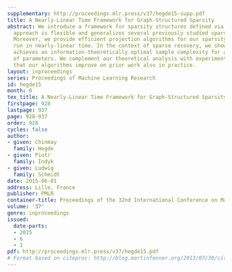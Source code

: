```yaml
---
supplementary: http://proceedings.mlr.press/v37/hegde15-supp.pdf
title: A Nearly-Linear Time Framework for Graph-Structured Sparsity
abstract: We introduce a framework for sparsity structures defined via graphs. Our
  approach is flexible and generalizes several previously studied sparsity models.
  Moreover, we provide efficient projection algorithms for our sparsity model that
  run in nearly-linear time. In the context of sparse recovery, we show that our framework
  achieves an information-theoretically optimal sample complexity for a wide range
  of parameters. We complement our theoretical analysis with experiments demonstrating
  that our algorithms improve on prior work also in practice.
layout: inproceedings
series: Proceedings of Machine Learning Research
id: hegde15
month: 0
tex_title: A Nearly-Linear Time Framework for Graph-Structured Sparsity
firstpage: 928
lastpage: 937
page: 928-937
order: 928
cycles: false
author:
- given: Chinmay
  family: Hegde
- given: Piotr
  family: Indyk
- given: Ludwig
  family: Schmidt
date: 2015-06-01
address: Lille, France
publisher: PMLR
container-title: Proceedings of the 32nd International Conference on Machine Learning
volume: '37'
genre: inproceedings
issued:
  date-parts:
  - 2015
  - 6
  - 1
pdf: http://proceedings.mlr.press/v37/hegde15.pdf
# Format based on citeproc: http://blog.martinfenner.org/2013/07/30/citeproc-yaml-for-bibliographies/
---
```


